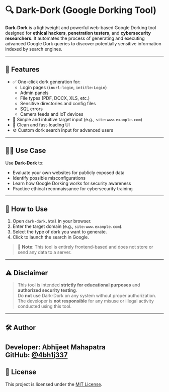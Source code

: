 # 🔍 Dark-Dork (Google Dorking Tool)

**Dark-Dork** is a lightweight and powerful web-based Google Dorking tool designed for **ethical hackers**, **penetration testers**, and **cybersecurity researchers**. It automates the process of generating and executing advanced Google Dork queries to discover potentially sensitive information indexed by search engines.

---

## 🚀 Features

- ✅ One-click dork generation for:
  - Login pages (`inurl:login`, `intitle:Login`)
  - Admin panels
  - File types (PDF, DOCX, XLS, etc.)
  - Sensitive directories and config files
  - SQL errors
  - Camera feeds and IoT devices
- 🔎 Simple and intuitive target input (e.g., `site:www.example.com`)
- 🧼 Clean and fast-loading UI
- ⚙️ Custom dork search input for advanced users

---

## 👨‍💻 Use Case

Use **Dark-Dork** to:

- Evaluate your own websites for publicly exposed data
- Identify possible misconfigurations
- Learn how Google Dorking works for security awareness
- Practice ethical reconnaissance for cybersecurity training

---

## 📂 How to Use

1. Open `dark-dork.html` in your browser.
2. Enter the target domain (e.g., `site:www.example.com`).
3. Select the type of dork you want to generate.
4. Click to launch the search in Google.

> 📌 **Note**: This tool is entirely frontend-based and does not store or send any data to a server.

---

## ⚠️ Disclaimer

> This tool is intended **strictly for educational purposes** and **authorized security testing**.  
> Do **not** use Dark-Dork on any system without proper authorization.  
> The developer is **not responsible** for any misuse or illegal activity conducted using this tool.

---

## 🛠️ Author

**Developer:** Abhijeet Mahapatra  
**GitHub:** [@4bh1j337](https://github.com/4bh1j337) 
---

## 📜 License

This project is licensed under the [MIT License](LICENSE).
